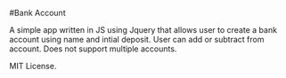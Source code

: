 #Bank Account

A simple app written in JS using Jquery that allows user to create a bank account using name and intial deposit.  User can add or subtract from account.  Does not support multiple accounts.

MIT License.
